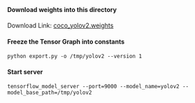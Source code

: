 ##  
#### Download weights into  this directory

Download Link: [coco_yolov2.weights]()

#### Freeze the Tensor Graph into constants
```
python export.py -o /tmp/yolov2 --version 1
```


#### Start server
```
tensorflow_model_server --port=9000 --model_name=yolov2 --model_base_path=/tmp/yolov2
```
